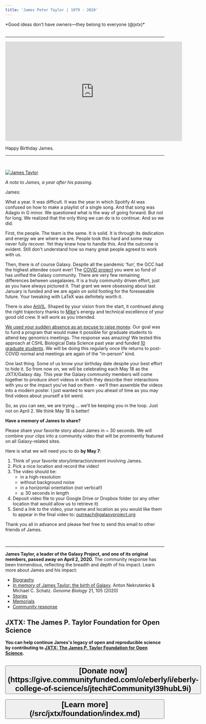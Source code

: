 ```yaml
---
title: 'James Peter Taylor | 1979 - 2020'
---
```


<div class="text-right"> *Good ideas don’t have owners—they belong to everyone (@jxtx)*</div>

<br />

---

<div class="video-variable">
<iframe width="560" height="315" src="https://www.youtube.com/embed/oGOF3r3SmDY" frameborder="0" allow="accelerometer; autoplay; clipboard-write; encrypted-media; gyroscope; picture-in-picture" allowfullscreen></iframe>
</div>

<p class="h1 text-center"> Happy Birthday James. </p>


---

<br />

[<img class="float-right" src="james.jpg" alt="James Taylor" style="max-width: 15rem" />](/src/jxtx/james.jpg)

*A note to James, a year after his passing.*

James:

What a year. It was difficult. It was the year in which Spotify AI was confused on how to make a playlist of a single song. And that song was Adagio in G minor. We questioned what is the way of going forward. But not for long. We realized that the only thing we can do is to continue. And so we did.

First, the people. The team is the same. It is solid. It is through its dedication and energy we are where we are. People took this hard and some may never fully recover. Yet they knew how to handle this. And the outcome is evident. Still don't understand how so many great people agreed to work with us.

Then, there is of course Galaxy. Despite all the pandemic ‘fun’, the GCC had the highest attendee count ever! The [COVID project](https://covid19.galaxyproject.org/) you were so fond of has unified the Galaxy community. There are very few remaining differences between usegalaxies. It is a truly community driven effort, just as you have always pictured it. That grant we were obsessing about last January is funded and we are again on solid footing for the foreseeable future. Your tweaking with LaTeX was definitely worth it.

There is also [AnVIL](https://anvilproject.org/). Shaped by your vision from the start, it continued along the right trajectory thanks to [Mike](https://schatz-lab.org/)'s energy and technical excellence of your good old crew. It will work as you intended.

[We used your sudden absence as an excuse to raise money](/src/jxtx/foundation/index.md). Our goal was to fund a program that would make it possible for graduate students to attend key genomics meetings. The response was amazing! We tested this approach at CSHL Biological Data Science past year and funded [10 graduate students](https://galaxyproject.org/news/2020-10-jxtx-awardees/). We will be doing this regularly once life returns to post-COVID normal and meetings are again of the "in-person" kind.

One last thing. Some of us know your birthday date despite your best effort to hide it. So from now on, we will be celebrating each May 18 as the JXTX/Galaxy day. This year the Galaxy community members will come together to produce short videos in which they describe their interactions with you or the impact you’ve had on them - we’ll then assemble the videos into a modern poster. I just wanted to warn you ahead of time as you may find videos about yourself a bit weird. 

So, as you can see, we are trying … we’ll be keeping you in the loop. Just not on April 2. We think May 18 is better!


**Have a memory of James to share?**

Please share your favorite story about James in ~ 30 seconds. We will combine your clips into a community video that will be prominently featured on all Galaxy-related sites.

Here is what we will need you to do **by May 7**:

1. Think of your favorite story/interaction/event involving James.
1. Pick a nice location and record the video!
1. The video should be:
    * in a high-resolution
    * without background noise
    * in a horizontal orientation (not vertical!)
    * ≲ 30 seconds in length
1. Deposit video file to your Google Drive or Dropbox folder (or any other location that would allow us to retrieve it)
1. Send a link to the video, your name and location as you would like them to appear in the final video to: outreach@galaxyproject.org

Thank you all in advance and please feel free to send this email to other friends of James.

<br />

---

**James Taylor, a leader of the Galaxy Project, and one of its original members, passed away on April 2, 2020.**  The community response has been tremendous, reflecting the breadth and depth of his impact.  Learn more about James and his impact:

* [Biography](/src/jxtx/bio/index.md)
* [In memory of James Taylor: the birth of Galaxy](https://doi.org/10.1186/s13059-020-02016-0). Anton Nekrutenko & Michael C. Schatz. *Genome Biology* 21, 105 (2020)
* [Stories](/src/jxtx/stories/index.md)
* [Memorials](/src/jxtx/memorials/index.md)
* [Community response](/src/jxtx/we-miss-you/index.md)


## JXTX: The James P. Taylor Foundation for Open Science

**You can help continue James's legacy of open and reproducible science by contributing to [JXTX: The James P. Taylor Foundation for Open Science](/src/jxtx/foundation/index.md).**


<br />

<div class="text-center">
<button type="button" class="btn btn-secondary" style="font-size: x-large; font-weight: 600;">
[Donate now](https://give.communityfunded.com/o/eberly/i/eberly-college-of-science/s/jtech#CommunityI39hubL9i)</button> &nbsp;&nbsp;&nbsp;&nbsp; <button type="button" class="btn btn-secondary" style="font-size: x-large; font-weight: 600;">
[Learn more](/src/jxtx/foundation/index.md)</button>
</div>

<br />

